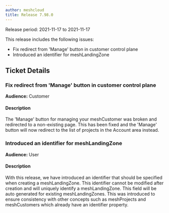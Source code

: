 ```yaml
---
author: meshcloud
title: Release 7.98.0
---
```


Release period: 2021-11-17 to 2021-11-17

This release includes the following issues:
* Fix redirect from 'Manage' button in customer control plane
* Introduced an identifier for meshLandingZone
<!--truncate-->

## Ticket Details
### Fix redirect from 'Manage' button in customer control plane
**Audience:** Customer<br>

#### Description
The 'Manage' button for managing your meshCustomer was broken and redirected to a non-existing page.
This has been fixed and the 'Manage' button will now redirect to the list of projects in the Account area instead.

### Introduced an identifier for meshLandingZone
**Audience:** User<br>

#### Description
With this release, we have introduced an identifier that should be specified when creating a meshLandingZone.
This identifier cannot be modified after creation and will uniquely identify a meshLandingZone. This field will be
auto generated for existing meshLandingZones.
This was introduced to ensure consistency with other concepts such as meshProjects and meshCustomers which already have an identifier property.

